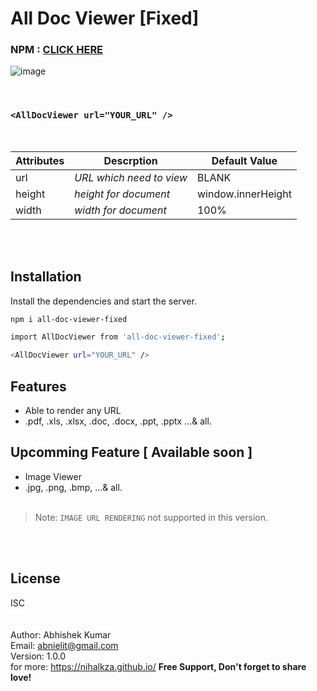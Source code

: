 # All Doc Viewer [Fixed]

### NPM :  [CLICK HERE](https://www.npmjs.com/package/all-doc-viewer-fixed) 
![image](https://user-images.githubusercontent.com/59018927/147498623-df8c9172-373a-4563-9ee1-72f8f6ec5b69.png)

&nbsp;

 ###  `<AllDocViewer url="YOUR_URL" />`

&nbsp;


| Attributes | Descrption | Default Value |
| ------ | ------ |  ------ |
| url | _URL which need to view_ | BLANK|
| height | _height for document_ |window.innerHeight |
| width | _width for document_ | 100% |


\
&nbsp;
## Installation
Install the dependencies and start the server.

```sh
npm i all-doc-viewer-fixed
```


```sh
import AllDocViewer from 'all-doc-viewer-fixed';
```

```sh
<AllDocViewer url="YOUR_URL" />
```

## Features

- Able to render any URL
- .pdf, .xls, .xlsx, .doc, .docx, .ppt, .pptx ...& all.
&nbsp;
## Upcomming Feature [ Available soon ]

- Image Viewer
- .jpg, .png, .bmp,  ...& all.
\
&nbsp;

> Note: `IMAGE URL RENDERING` not supported in this version.

\
&nbsp;
## License

ISC
\
&nbsp;
\
&nbsp;
\
Author: Abhishek Kumar\
Email: <abnielit@gmail.com>\
Version: 1.0.0\
for more: https://nihalkza.github.io/
**Free Support, Don't forget to share love!**
